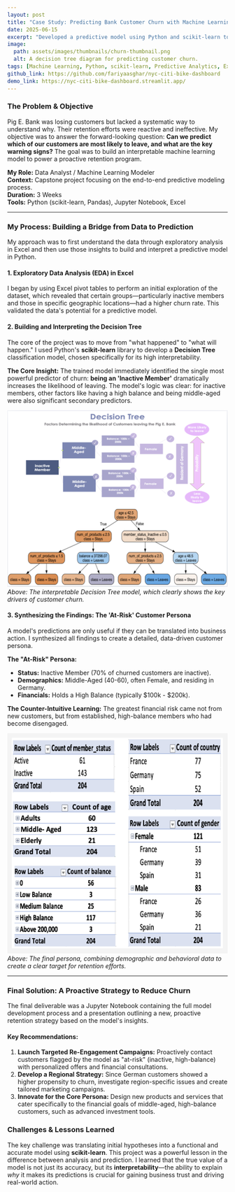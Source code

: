```yaml
---
layout: post
title: "Case Study: Predicting Bank Customer Churn with Machine Learning"
date: 2025-06-15
excerpt: "Developed a predictive model using Python and scikit-learn to proactively identify high-risk bank customers and guide targeted retention strategies."
image:
  path: assets/images/thumbnails/churn-thumbnail.png
  alt: A decision tree diagram for predicting customer churn.
tags: [Machine Learning, Python, scikit-learn, Predictive Analytics, Excel, Strategy]
github_link: https://github.com/fariyaasghar/nyc-citi-bike-dashboard
demo_link: https://nyc-citi-bike-dashboard.streamlit.app/
---
```


### The Problem & Objective
Pig E. Bank was losing customers but lacked a systematic way to understand why. Their retention efforts were reactive and ineffective. My objective was to answer the forward-looking question: **Can we predict which of our customers are most likely to leave, and what are the key warning signs?** The goal was to build an interpretable machine learning model to power a proactive retention program.

**My Role:** Data Analyst / Machine Learning Modeler  
**Context:** Capstone project focusing on the end-to-end predictive modeling process.  
**Duration:** 3 Weeks  
**Tools:** Python (scikit-learn, Pandas), Jupyter Notebook, Excel

---

### My Process: Building a Bridge from Data to Prediction

My approach was to first understand the data through exploratory analysis in Excel and then use those insights to build and interpret a predictive model in Python.

#### 1. Exploratory Data Analysis (EDA) in Excel
I began by using Excel pivot tables to perform an initial exploration of the dataset, which revealed that certain groups—particularly inactive members and those in specific geographic locations—had a higher churn rate. This validated the data's potential for a predictive model.

#### 2. Building and Interpreting the Decision Tree
The core of the project was to move from "what happened" to "what will happen." I used Python's **scikit-learn** library to develop a **Decision Tree** classification model, chosen specifically for its high interpretability.

**The Core Insight:** The trained model immediately identified the single most powerful predictor of churn: **being an 'Inactive Member'** dramatically increases the likelihood of leaving. The model's logic was clear: for inactive members, other factors like having a high balance and being middle-aged were also significant secondary predictors.

<!-- ACTION: Place your Decision Tree image in /assets/images/ and name it churn-decision-tree.png -->
![The final Decision Tree model generated in Python](/assets/images/churn-decision-tree.png)
*Above: The interpretable Decision Tree model, which clearly shows the key drivers of customer churn.*

#### 3. Synthesizing the Findings: The 'At-Risk' Customer Persona
A model's predictions are only useful if they can be translated into business action. I synthesized all findings to create a detailed, data-driven customer persona.

**The "At-Risk" Persona:**
- **Status:** Inactive Member (70% of churned customers are inactive).
- **Demographics:** Middle-Aged (40-60), often Female, and residing in Germany.
- **Financials:** Holds a High Balance (typically $100k - $200k).

**The Counter-Intuitive Learning:** The greatest financial risk came not from new customers, but from established, high-balance members who had become disengaged.

<!-- ACTION: Place your "At-Risk" persona graphic in /assets/images/ -->
![A graphic summarizing the key attributes of the 'At-Risk' Customer Persona](/assets/images/churn-persona.png)
*Above: The final persona, combining demographic and behavioral data to create a clear target for retention efforts.*

---

### Final Solution: A Proactive Strategy to Reduce Churn

The final deliverable was a Jupyter Notebook containing the full model development process and a presentation outlining a new, proactive retention strategy based on the model's insights.

#### Key Recommendations:
1.  **Launch Targeted Re-Engagement Campaigns:** Proactively contact customers flagged by the model as "at-risk" (inactive, high-balance) with personalized offers and financial consultations.
2.  **Develop a Regional Strategy:** Since German customers showed a higher propensity to churn, investigate region-specific issues and create tailored marketing campaigns.
3.  **Innovate for the Core Persona:** Design new products and services that cater specifically to the financial goals of middle-aged, high-balance customers, such as advanced investment tools.

### Challenges & Lessons Learned
The key challenge was translating initial hypotheses into a functional and accurate model using **scikit-learn**. This project was a powerful lesson in the difference between analysis and prediction. I learned that the true value of a model is not just its accuracy, but its **interpretability**—the ability to explain *why* it makes its predictions is crucial for gaining business trust and driving real-world action.
